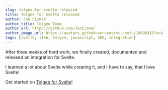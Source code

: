 ```yaml
---
slug: tolgee-for-svelte-released
title: Tolgee for Svelte released
author: Jan Cizmar
author_title: Tolgee Team
author_url: https://github.com/JanCizmar
author_image_url: https://avatars.githubusercontent.com/u/18496315?v=4
tags: [svelte, i18n, tolgee, javascript, SDK, integration]
---
```


After three weeks of hard work, we finally created, documented and released an integration for Svelte. 

I learned a lot about Svelte while creating it, and I have to say, that I love Svelte!  

Get started on [Tolgee for Svelte](/integrations/svelte)!
